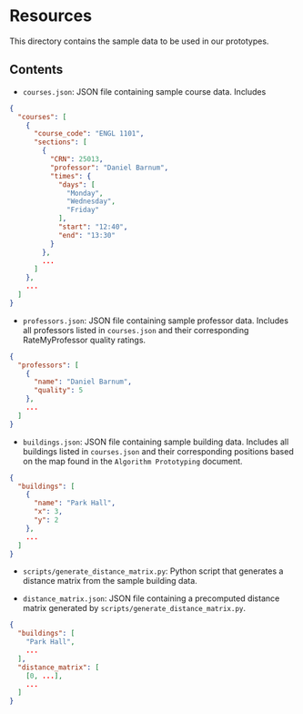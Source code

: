 # Resources

This directory contains the sample data to be used in our prototypes.

## Contents

- `courses.json`: JSON file containing sample course data. Includes 
```json
{
  "courses": [
    {
      "course_code": "ENGL 1101",
      "sections": [
        {
          "CRN": 25013,
          "professor": "Daniel Barnum",
          "times": {
            "days": [
              "Monday",
              "Wednesday",
              "Friday"
            ],
            "start": "12:40",
            "end": "13:30"
          }
        },
        ...
      ]
    },
    ...
  ]
}
```

- `professors.json`: JSON file containing sample professor data. Includes all professors listed in `courses.json` and their corresponding RateMyProfessor quality ratings.
```json
{
  "professors": [
    {
      "name": "Daniel Barnum",
      "quality": 5
    },
    ...
  ]
}
```

- `buildings.json`: JSON file containing sample building data. Includes all buildings listed in `courses.json` and their corresponding positions based on the map found in the `Algorithm Prototyping` document.
```json
{
  "buildings": [
    {
      "name": "Park Hall",
      "x": 3,
      "y": 2
    },
    ...
  ]
}
```

- `scripts/generate_distance_matrix.py`: Python script that generates a distance matrix from the sample building data.


- `distance_matrix.json`: JSON file containing a precomputed distance matrix generated by `scripts/generate_distance_matrix.py`.
```json
{
  "buildings": [
    "Park Hall",
    ...
  ],
  "distance_matrix": [
    [0, ...],
    ...
  ]
}
```